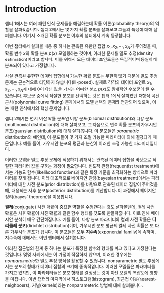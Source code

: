 # Introduction
챕터 1에서는 여러 패턴 인식 문제들을 해결하는데 확률 이론(probability theory)의 역할을 살펴봤습니다. 챕터 2에서는 몇 가지 확률 분포를 살펴보고 그들의 특성에 대해 살펴봅니다. 여기서 소개된 확률 분포는 이후의 챕터에서 계속 등장합니다.

이번 챕터에서 살펴볼 내용 중 하나는 관측된 유한한 집합 $x_1, x_2, \cdots, x_N$가 주어졌을 때, 확률 변수 $x$의 확률 분포 $p(x)$ 모델링하는 것이며, 이러한 문제를 밀도 추정(density estimation)이라고 합니다. 이를 위해서 모든 데이터 포인트들은 독립적이며 동일하게 분포되어 있다고 가정합니다.

사실 관측된 유한한 데이터 집합에서 가능한 확률 분포는 무한히 많기 때문에 밀도 추정 문제는 근본적으로 타당하지 않습니다(ill-posed). 실제로 각각의 데이터 포인트 $x_1, x_2, \cdots, x_N$에 대해 0이 아닌 값을 가지는 어떠한 분포 $p(x)$도 잠재적인 후보군이 될 수 있습니다. 후보군 중에서 적절한 분포를 선택하는 것은 챕터 1에서 살펴봤던 다항식 곡선 근사(polynomial curve fitting) 문제에서의 모델 선택의 문제와 연관되어 있으며, 이는 패턴 인식에서의 핵심 문제입니다.

챕터 2에서는 먼저 이산 확률 분포인 이항 분포(binomial distribution)와 다항 분포(multinomial distribution)에 대해 살펴보고, 그 다음으로 연속 확률 분포의 가우시안 분포(gaussian distribution)에 대해 살펴봅니다. 이 분포들은 *parametric* distribution의 예인데, 이 분포들이 몇 가지 조절 가능한 파라미터에 의해 결정되기 때문입니다. 예를 들어, 가우시안 분포의 평균과 분산이 이러한 조절 가능한 파라미터입니다.

이러한 모델을 밀도 추정 문제에 적용하기 위해서는 관측된 데이터 집합을 바탕으로 적절한 파라미터 값을 구하는 과정이 필요합니다. 빈도적 관점(frequentist treatment)에서는 가능도 함수(likelihood function)과 같은 특정 기준을 최적화하는 방식으로 파라미터를 찾게 됩니다. 이와 대조적으로 베이지안 관점(bayesian treatment)에서는 파라미터에 대한 사전 분포(prior distribution)를 바탕으로 관측된 데이터 집합이 주어졌을 때, 대응되는 사후 분포(posterior distribution)를 계산합니다. 이 과정에서 베이지안 정리(bayes' theorem)을 이용합니다.

**켤레**(conjugate) 사전 확률이 중요한 역할을 수행한다는 것도 살펴볼텐데, 켤레 사전 확률은 사후 확률이 사전 확률과 같은 함수 형태를 갖도록 만들어줍니다. 이로 인해 베이지안 분석이 매우 간단해집니다. 예를 들어, 다항 분포 파라미터의 켤레 사전 확률은 **디리클레 분포**(dirichlet distribution)이며, 가우시안 분포 평균의 켤레 사전 확률은 또 다른 가우시안 분포가 됩니다. 이 분포들은 모두 **지수족**(exponential family)에 속하며, 지수족에 대해서도 이번 챕터에서 살펴봅니다.

이러한 접근법의 한계 중 하나는 분포가 특정한 함수의 형태를 띠고 있다고 가정한다는 것입니다. 몇몇 사례에서는 이 가정이 적절하지 않으며, 이러한 경우에는 *nonparametric*한 밀도 추정 방식을 활용할 수 있습니다. nonparametric 밀도 추정에서는 분포의 형태가 데이터 집합의 크기에 종속적입니다. 이러한 모델들은 파라미터를 가지고 있지만, 이 파라미터들은 분포 형태를 결정짓는 것이 아닌 모델의 복잡도에 영향을 미칩니다. 이번 챕터의 마지막에서 히스토그램(histogram), 최근접 이웃(nearest-neighbours), 커널(kernels)라는 nonparameteric 방법에 대해 살펴봅니다.